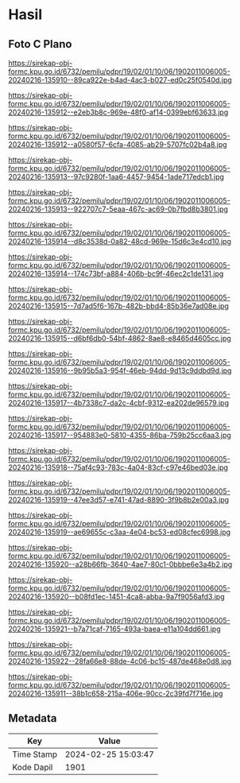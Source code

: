 # Hasil

## Foto C Plano

https://sirekap-obj-formc.kpu.go.id/6732/pemilu/pdpr/19/02/01/10/06/1902011006005-20240216-135910--89ca922e-b4ad-4ac3-b027-ed0c25f0540d.jpg

https://sirekap-obj-formc.kpu.go.id/6732/pemilu/pdpr/19/02/01/10/06/1902011006005-20240216-135912--e2eb3b8c-969e-48f0-af14-0399ebf63633.jpg

https://sirekap-obj-formc.kpu.go.id/6732/pemilu/pdpr/19/02/01/10/06/1902011006005-20240216-135912--a0580f57-6cfa-4085-ab29-5707fc02b4a8.jpg

https://sirekap-obj-formc.kpu.go.id/6732/pemilu/pdpr/19/02/01/10/06/1902011006005-20240216-135913--97c9280f-1aa6-4457-9454-1ade717edcb1.jpg

https://sirekap-obj-formc.kpu.go.id/6732/pemilu/pdpr/19/02/01/10/06/1902011006005-20240216-135913--922707c7-5eaa-467c-ac69-0b7fbd8b3801.jpg

https://sirekap-obj-formc.kpu.go.id/6732/pemilu/pdpr/19/02/01/10/06/1902011006005-20240216-135914--d8c3538d-0a82-48cd-969e-15d6c3e4cd10.jpg

https://sirekap-obj-formc.kpu.go.id/6732/pemilu/pdpr/19/02/01/10/06/1902011006005-20240216-135914--174c73bf-a884-406b-bc9f-46ec2c1de131.jpg

https://sirekap-obj-formc.kpu.go.id/6732/pemilu/pdpr/19/02/01/10/06/1902011006005-20240216-135915--7d7ad5f6-167b-482b-bbd4-85b36e7ad08e.jpg

https://sirekap-obj-formc.kpu.go.id/6732/pemilu/pdpr/19/02/01/10/06/1902011006005-20240216-135915--d6bf6db0-54bf-4862-8ae8-e8465d4605cc.jpg

https://sirekap-obj-formc.kpu.go.id/6732/pemilu/pdpr/19/02/01/10/06/1902011006005-20240216-135916--9b95b5a3-954f-46eb-94dd-9d13c9ddbd9d.jpg

https://sirekap-obj-formc.kpu.go.id/6732/pemilu/pdpr/19/02/01/10/06/1902011006005-20240216-135917--4b7338c7-da2c-4cbf-9312-ea202de96579.jpg

https://sirekap-obj-formc.kpu.go.id/6732/pemilu/pdpr/19/02/01/10/06/1902011006005-20240216-135917--954883e0-5810-4355-86ba-759b25cc6aa3.jpg

https://sirekap-obj-formc.kpu.go.id/6732/pemilu/pdpr/19/02/01/10/06/1902011006005-20240216-135918--75af4c93-783c-4a04-83cf-c97e46bed03e.jpg

https://sirekap-obj-formc.kpu.go.id/6732/pemilu/pdpr/19/02/01/10/06/1902011006005-20240216-135919--47ee3d57-e741-47ad-8890-3f9b8b2e00a3.jpg

https://sirekap-obj-formc.kpu.go.id/6732/pemilu/pdpr/19/02/01/10/06/1902011006005-20240216-135919--ae69655c-c3aa-4e04-bc53-ed08cfec6998.jpg

https://sirekap-obj-formc.kpu.go.id/6732/pemilu/pdpr/19/02/01/10/06/1902011006005-20240216-135920--a28b66fb-3640-4ae7-80c1-0bbbe6e3a4b2.jpg

https://sirekap-obj-formc.kpu.go.id/6732/pemilu/pdpr/19/02/01/10/06/1902011006005-20240216-135920--b08fd1ec-1451-4ca8-abba-9a7f9056afd3.jpg

https://sirekap-obj-formc.kpu.go.id/6732/pemilu/pdpr/19/02/01/10/06/1902011006005-20240216-135921--b7a71caf-7165-493a-baea-e11a104dd661.jpg

https://sirekap-obj-formc.kpu.go.id/6732/pemilu/pdpr/19/02/01/10/06/1902011006005-20240216-135922--28fa66e8-88de-4c06-bc15-487de468e0d8.jpg

https://sirekap-obj-formc.kpu.go.id/6732/pemilu/pdpr/19/02/01/10/06/1902011006005-20240216-135911--38b1c658-215a-406e-90cc-2c39fd7f716e.jpg


## Metadata

| Key        | Value               |
| ---------- | ------------------- |
| Time Stamp | 2024-02-25 15:03:47 |
| Kode Dapil | 1901                |



